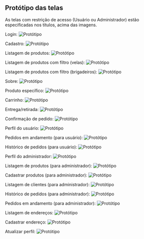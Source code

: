 ## Protótipo das telas

As telas com restrição de acesso (Usuário ou Administrador) estão especificadas nos títulos, acima das imagens.

Login:
![Protótipo](imagens/prototipoImg/01.jpg 'Protótipo')

Cadastro:
![Protótipo](imagens/prototipoImg/02.jpg 'Protótipo')

Listagem de produtos:
![Protótipo](imagens/prototipoImg/03.jpg 'Protótipo')

Listagem de produtos com filtro (velas):
![Protótipo](imagens/prototipoImg/04.jpg 'Protótipo')

Listagem de produtos com filtro (brigadeiros):
![Protótipo](imagens/prototipoImg/05.jpg 'Protótipo')

Sobre:
![Protótipo](imagens/prototipoImg/06.jpg 'Protótipo')

Produto específico:
![Protótipo](imagens/prototipoImg/07.jpg 'Protótipo')

Carrinho:
![Protótipo](imagens/prototipoImg/08.jpg 'Protótipo')

Entrega/retirada:
![Protótipo](imagens/prototipoImg/09.jpg 'Protótipo')

Confirmação de pedido:
![Protótipo](imagens/prototipoImg/10.jpg 'Protótipo')

Perfil do usuário:
![Protótipo](imagens/prototipoImg/11.jpg 'Protótipo')

Pedidos em andamento (para usuário):
![Protótipo](imagens/prototipoImg/12.jpg 'Protótipo')

Histórico de pedidos (para usuário):
![Protótipo](imagens/prototipoImg/13.jpg 'Protótipo')

Perfil do administrador:
![Protótipo](imagens/prototipoImg/14.jpg 'Protótipo')

Listagem de produtos (para administrador):
![Protótipo](imagens/prototipoImg/15.jpg 'Protótipo')

Cadastrar produtos (para administrador):
![Protótipo](imagens/prototipoImg/16.jpg 'Protótipo')

Listagem de clientes (para administrador):
![Protótipo](imagens/prototipoImg/17.jpg 'Protótipo')

Histórico de pedidos (para administrador):
![Protótipo](imagens/prototipoImg/18.jpg 'Protótipo')

Pedidos em andamento (para administrador):
![Protótipo](imagens/prototipoImg/19.jpg 'Protótipo')

Listagem de endereços:
![Protótipo](imagens/prototipoImg/20.jpg 'Protótipo')

Cadastrar endereço:
![Protótipo](imagens/prototipoImg/21.jpg 'Protótipo')

Atualizar perfil:
![Protótipo](imagens/prototipoImg/22.jpg 'Protótipo')
